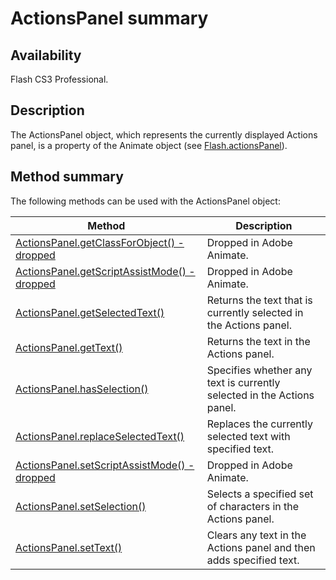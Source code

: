 # ActionsPanel summary

## Availability

Flash CS3 Professional.

## Description

The ActionsPanel object, which represents the currently displayed Actions panel, is a property of the Animate object (see [Flash.actionsPanel](../Flash_object/Flash.md)).

## Method summary

The following methods can be used with the ActionsPanel object:

| **Method** | **Description** |
| --- | --- |
| [ActionsPanel.getClassForObject() - dropped](../ActionsPanel_object/ActionsPanel.md) | Dropped in Adobe Animate. |
| [ActionsPanel.getScriptAssistMode() - dropped](../ActionsPanel_object/ActionsPanel1.md) | Dropped in Adobe Animate. |
| [ActionsPanel.getSelectedText()](../ActionsPanel_object/ActionsPanel2.md) | Returns the text that is currently selected in the Actions panel. |
| [ActionsPanel.getText()](../ActionsPanel_object/ActionsPanel3.md) | Returns the text in the Actions panel. |
| [ActionsPanel.hasSelection()](../ActionsPanel_object/ActionsPanel4.md) | Specifies whether any text is currently selected in the Actions panel. |
| [ActionsPanel.replaceSelectedText()](../ActionsPanel_object/ActionsPanel5.md) | Replaces the currently selected text with specified text. |
| [ActionsPanel.setScriptAssistMode() - dropped](../ActionsPanel_object/ActionsPanel6.md) | Dropped in Adobe Animate. |
| [ActionsPanel.setSelection()](../ActionsPanel_object/ActionsPanel7.md) | Selects a specified set of characters in the Actions panel. |
| [ActionsPanel.setText()](../ActionsPanel_object/ActionsPanel8.md) | Clears any text in the Actions panel and then adds specified text. |
